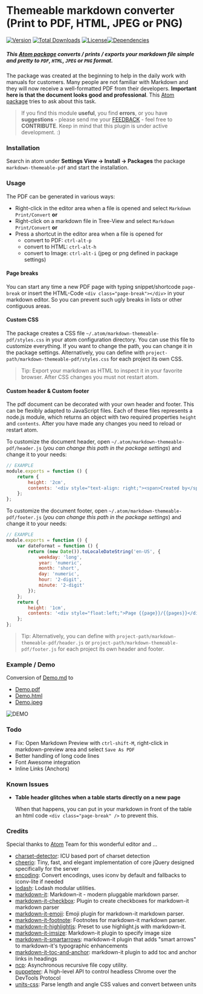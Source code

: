 Themeable markdown converter (Print to PDF, HTML, JPEG or PNG)
==============================================================

[![Version](https://img.shields.io/apm/v/markdown-themeable-pdf.svg)](https://github.com/cakebake/markdown-themeable-pdf/releases) [![Total Downloads](https://img.shields.io/apm/dm/markdown-themeable-pdf.svg)](https://atom.io/packages/markdown-themeable-pdf) [![License](https://img.shields.io/apm/l/markdown-themeable-pdf.svg)](https://github.com/cakebake/markdown-themeable-pdf/blob/master/package.json#L14)[![Dependencies](https://img.shields.io/david/cakebake/markdown-themeable-pdf.svg)](https://github.com/cakebake/markdown-themeable-pdf/blob/master/package.json#L18)

##### This [Atom package](https://atom.io/packages/markdown-themeable-pdf) converts / prints / exports your markdown file simple and pretty to `PDF`, `HTML`, `JPEG` or `PNG` format.

The package was created at the beginning to help in the daily work with manuals for customers. Many people are not familiar with Markdown and they will now receive a well-formatted PDF from their developers. **Important here is that the document looks good and professional**. This [Atom package](https://atom.io/packages/markdown-themeable-pdf) tries to ask about this task.

> If you find this module **useful**, you find **errors**, or you have **suggestions** - please send me your [FEEDBACK](https://github.com/cakebake/markdown-themeable-pdf/issues/new) - feel free to **CONTRIBUTE**. Keep in mind that this plugin is under active development. :)

### Installation

Search in atom under **Settings View -> Install -> Packages** the package `markdown-themeable-pdf` and start the installation.

### Usage

The PDF can be generated in various ways:

-	Right-click in the editor area when a file is opened and select `Markdown Print/Convert` **or**
-	Right-click on a markdown file in Tree-View and select `Markdown Print/Convert` **or**
-	Press a shortcut in the editor area when a file is opened for
	-	convert to PDF: `ctrl-alt-p`
	-	convert to HTML: `ctrl-alt-h`
	-	convert to Image: `ctrl-alt-i` (jpeg or png defined in package settings)

#### Page breaks

You can start any time a new PDF page with typing snippet/shortcode `page-break` or insert the HTML-Code `<div class="page-break"></div>` in your markdown editor. So you can prevent such ugly breaks in lists or other contiguous areas.

#### Custom CSS

The package creates a CSS file `~/.atom/markdown-themeable-pdf/styles.css` in your atom configuration directory. You can use this file to customize everything. If you want to change the path, you can change it in the package settings. Alternatively, you can define with `project-path/markdown-themeable-pdf/styles.css` for each project its own CSS.

> Tip: Export your markdown as HTML to inspect it in your favorite browser. After CSS changes you must not restart atom.

#### Custom header & Custom footer

The pdf document can be decorated with your own header and footer. This can be flexibly adapted to JavaScript files. Each of these files represents a node.js module, which returns an object with two required properties `height` and `contents`. After you have made any changes you need to reload or restart atom.

To customize the document header, open `~/.atom/markdown-themeable-pdf/header.js` (*you can change this path in the package settings*) and change it to your needs:

```javascript
// EXAMPLE
module.exports = function () {
    return {
        height: '2cm',
        contents: '<div style="text-align: right;"><span>Created by</span> <img src="logo.png" alt="Logo" /> <span style="color: #EC4634; font-size: 120%; text-transform: uppercase;">markdown-themeable-pdf</span></div>'
    };
};
```

To customize the document footer, open `~/.atom/markdown-themeable-pdf/footer.js` (*you can change this path in the package settings*) and change it to your needs:

```javascript
// EXAMPLE
module.exports = function () {
    var dateFormat = function () {
        return (new Date()).toLocaleDateString('en-US', {
            weekday: 'long',
            year: 'numeric',
            month: 'short',
            day: 'numeric',
            hour: '2-digit',
            minute: '2-digit'
        });
    };
    return {
        height: '1cm',
        contents: '<div style="float:left;">Page {{page}}/{{pages}}</div><div style="float:right;">&copy; Copyright ' + dateFormat() + ' by COMPANYNAME</div>'
    };
};
```

> Tip: Alternatively, you can define with `project-path/markdown-themeable-pdf/header.js` or `project-path/markdown-themeable-pdf/footer.js` for each project its own header and footer.

### Example / Demo

Conversion of [Demo.md](https://github.com/cakebake/markdown-themeable-pdf/raw/rewrite/spec/markdown/Demo.md) to

-	[Demo.pdf](https://github.com/cakebake/markdown-themeable-pdf/raw/rewrite/spec/markdown/Demo.pdf)
-	[Demo.html](https://github.com/cakebake/markdown-themeable-pdf/raw/rewrite/spec/markdown/Demo.html)
-	[Demo.jpeg](https://github.com/cakebake/markdown-themeable-pdf/raw/rewrite/spec/markdown/Demo.jpeg)

![DEMO](https://raw.githubusercontent.com/cakebake/markdown-themeable-pdf/rewrite/spec/markdown/img/DEMO.gif)

### Todo

-	Fix: Open Markdown Preview with `ctrl-shift-M`, right-click in markdown-preview area and select `Save As PDF`
-	Better handling of long code lines
-	Font Awesome integration
-	Inline Links (Anchors)

### Known Issues

-	**Table header glitches when a table starts directly on a new page**

	When that happens, you can put in your markdown in front of the table an html code `<div class="page-break" />` to prevent this.

### Credits

Special thanks to [Atom](https://atom.io/) Team for this wonderful editor and ...

-	[charset-detector](https://ghub.io/charset-detector): ICU based port of charset detection
-	[cheerio](https://ghub.io/cheerio): Tiny, fast, and elegant implementation of core jQuery designed specifically for the server
-	[encoding](https://ghub.io/encoding): Convert encodings, uses iconv by default and fallbacks to iconv-lite if needed
-	[lodash](https://ghub.io/lodash): Lodash modular utilities.
-	[markdown-it](https://ghub.io/markdown-it): Markdown-it - modern pluggable markdown parser.
-	[markdown-it-checkbox](https://ghub.io/markdown-it-checkbox): Plugin to create checkboxes for markdown-it markdown parser
-	[markdown-it-emoji](https://ghub.io/markdown-it-emoji): Emoji plugin for markdown-it markdown parser.
-	[markdown-it-footnote](https://ghub.io/markdown-it-footnote): Footnotes for markdown-it markdown parser.
-	[markdown-it-highlightjs](https://ghub.io/markdown-it-highlightjs): Preset to use highlight.js with markdown-it.
-	[markdown-it-imsize](https://ghub.io/markdown-it-imsize): Markdown-it plugin to specify image size
-	[markdown-it-smartarrows](https://ghub.io/markdown-it-smartarrows): markdown-it plugin that adds &quot;smart arrows&quot; to markdown-it&#39;s typographic enhancements
-	[markdown-it-toc-and-anchor](https://ghub.io/markdown-it-toc-and-anchor): markdown-it plugin to add toc and anchor links in headings
-	[ncp](https://ghub.io/ncp): Asynchronous recursive file copy utility.
-	[puppeteer](https://ghub.io/puppeteer): A high-level API to control headless Chrome over the DevTools Protocol
-	[units-css](https://ghub.io/units-css): Parse length and angle CSS values and convert between units
